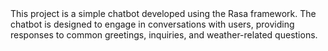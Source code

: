
<title>Project Overview</title>
This project is a simple chatbot developed using the Rasa framework. The chatbot is designed to engage in conversations with users, providing responses to common greetings, inquiries, and weather-related questions.
